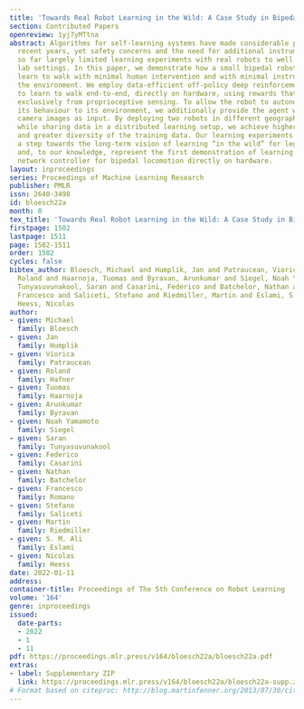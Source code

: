 ```yaml
---
title: 'Towards Real Robot Learning in the Wild: A Case Study in Bipedal Locomotion'
section: Contributed Papers
openreview: 1yj7yMTtna
abstract: Algorithms for self-learning systems have made considerable progress in
  recent years, yet safety concerns and the need for additional instrumentation have
  so far largely limited learning experiments with real robots to well controlled
  lab settings. In this paper, we demonstrate how a small bipedal robot can autonomously
  learn to walk with minimal human intervention and with minimal instrumentation of
  the environment. We employ data-efficient off-policy deep reinforcement learning
  to learn to walk end-to-end, directly on hardware, using rewards that are computed
  exclusively from proprioceptive sensing. To allow the robot to autonomously adapt
  its behaviour to its environment, we additionally provide the agent with raw RGB
  camera images as input. By deploying two robots in different geographic locations
  while sharing data in a distributed learning setup, we achieve higher throughput
  and greater diversity of the training data. Our learning experiments constitute
  a step towards the long-term vision of learning “in the wild” for legged robots,
  and, to our knowledge, represent the first demonstration of learning a deep neural
  network controller for bipedal locomotion directly on hardware.
layout: inproceedings
series: Proceedings of Machine Learning Research
publisher: PMLR
issn: 2640-3498
id: bloesch22a
month: 0
tex_title: 'Towards Real Robot Learning in the Wild: A Case Study in Bipedal Locomotion'
firstpage: 1502
lastpage: 1511
page: 1502-1511
order: 1502
cycles: false
bibtex_author: Bloesch, Michael and Humplik, Jan and Patraucean, Viorica and Hafner,
  Roland and Haarnoja, Tuomas and Byravan, Arunkumar and Siegel, Noah Yamamoto and
  Tunyasuvunakool, Saran and Casarini, Federico and Batchelor, Nathan and Romano,
  Francesco and Saliceti, Stefano and Riedmiller, Martin and Eslami, S. M. Ali and
  Heess, Nicolas
author:
- given: Michael
  family: Bloesch
- given: Jan
  family: Humplik
- given: Viorica
  family: Patraucean
- given: Roland
  family: Hafner
- given: Tuomas
  family: Haarnoja
- given: Arunkumar
  family: Byravan
- given: Noah Yamamoto
  family: Siegel
- given: Saran
  family: Tunyasuvunakool
- given: Federico
  family: Casarini
- given: Nathan
  family: Batchelor
- given: Francesco
  family: Romano
- given: Stefano
  family: Saliceti
- given: Martin
  family: Riedmiller
- given: S. M. Ali
  family: Eslami
- given: Nicolas
  family: Heess
date: 2022-01-11
address:
container-title: Proceedings of The 5th Conference on Robot Learning
volume: '164'
genre: inproceedings
issued:
  date-parts:
  - 2022
  - 1
  - 11
pdf: https://proceedings.mlr.press/v164/bloesch22a/bloesch22a.pdf
extras:
- label: Supplementary ZIP
  link: https://proceedings.mlr.press/v164/bloesch22a/bloesch22a-supp.zip
# Format based on citeproc: http://blog.martinfenner.org/2013/07/30/citeproc-yaml-for-bibliographies/
---
```


